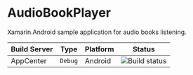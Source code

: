 # AudioBookPlayer
Xamarin.Android sample application for audio books listening.

|Build Server|Type|Platform|Status|
|:-----------|:--:|--------|------|
|AppCenter|`Debug`|Android|![Build status](https://build.appcenter.ms/v0.1/apps/6eb82f1a-a195-43d4-8056-1954a30abc37/branches/experiment%2Fxamarin_android/badge)|
